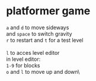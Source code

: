 # platformer game
`a` and `d` to move sideways\
and `space` to switch gravity\
`r` to restart and `t` for a test level\
\
`l` to acces level editor\
in level editor:\
`1-9` for blocks\
`o` and `l` to move up and down\
